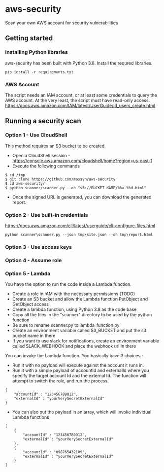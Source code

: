 # aws-security
Scan your own AWS account for security vulnerabilities
## Getting started
### Installing Python libraries
aws-security has been built with Python 3.8.  Install the requred libraries.
```
pip install -r requirements.txt
```
### AWS Account
The script needs an IAM account, or at least some credentials to query the AWS account.  At the very least, the script must have read-only access.
https://docs.aws.amazon.com/IAM/latest/UserGuide/id_users_create.html

## Running a security scan
### Option 1 - Use CloudShell
This method requires an S3 bucket to be created.

* Open a CloudShell session - https://console.aws.amazon.com/cloudshell/home?region=us-east-1
* Execute the following commands
```
$ cd /tmp
$ git clone https://github.com/massyn/aws-security
$ cd aws-security/
$ python scanner/scanner.py --oh "s3://BUCKET NAME/%%a-%%d.html"
```
* Once the signed URL is generated, you can download the generated report.

### Option 2 - Use built-in credentials
https://docs.aws.amazon.com/cli/latest/userguide/cli-configure-files.html

```
python scanner\scanner.py --json tmp\site.json --oh tmp\report.html
```

### Option 3 - Use access keys

### Option 4 - Assume role

### Option 5 - Lambda
You have the option to run the code inside a Lambda function.

* Create a role in IAM with the necessary permissions (TODO)
* Create an S3 bucket and allow the Lambda function PutObject and GetObject access
* Create a lambda function, using Python 3.8 as the code base
* Copy all the files in the "scanner" directory to be used by the python function
* Be sure to rename scanner.py to lambda_function.py
* Create an environment variable called S3_BUCKET and put the s3 bucket name in there
* If you want to use slack for notifications, create an environment variable called SLACK_WEBHOOK and place the webhook url in there

You can invoke the Lambda function.  You basically have 3 choices :

* Run it with no payload will execute against the account it runs in.
* Run it with a simple payload of accountId and externalId where you specify the target account Id and the external Id.  The function will attempt to switch the role, and run the process.
```
{
    "accountId" : "123456789012",
    "externalId" : "yourVerySecretExternalId"
}
```
* You can also put the payload in an array, which will invoke individual Lambda functions
```
[
    {
        "accountId" : "123456789012",
        "externalId" : "yourVerySecretExternalId"
    },
    {
        "accountId" : "098765432109",
        "externalId" : "yourVerySecretExternalId"
    }
]
```

